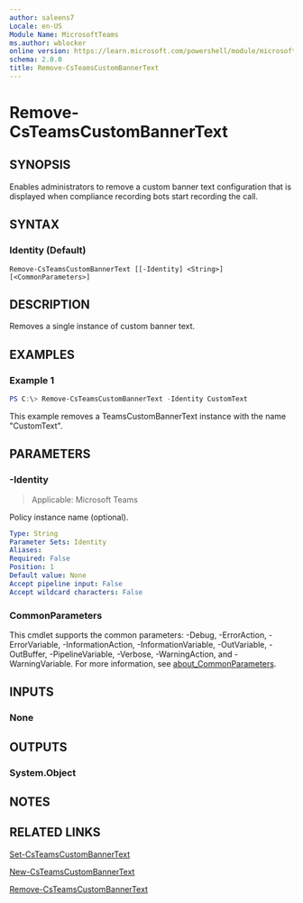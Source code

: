 ```yaml
---
author: saleens7
Locale: en-US
Module Name: MicrosoftTeams
ms.author: wblocker
online version: https://learn.microsoft.com/powershell/module/microsoftteams/Remove-CsTeamsCustomBannerText
schema: 2.0.0
title: Remove-CsTeamsCustomBannerText
---
```


# Remove-CsTeamsCustomBannerText

## SYNOPSIS
Enables administrators to remove a custom banner text configuration that is displayed when compliance recording bots start recording the call.

## SYNTAX

### Identity (Default)
```
Remove-CsTeamsCustomBannerText [[-Identity] <String>] [<CommonParameters>]
```

## DESCRIPTION

Removes a single instance of custom banner text.

## EXAMPLES

### Example 1
```powershell
PS C:\> Remove-CsTeamsCustomBannerText -Identity CustomText
```

This example removes a TeamsCustomBannerText instance with the name "CustomText".

## PARAMETERS

### -Identity

> Applicable: Microsoft Teams

Policy instance name (optional).

```yaml
Type: String
Parameter Sets: Identity
Aliases:
Required: False
Position: 1
Default value: None
Accept pipeline input: False
Accept wildcard characters: False
```

### CommonParameters
This cmdlet supports the common parameters: -Debug, -ErrorAction, -ErrorVariable, -InformationAction, -InformationVariable, -OutVariable, -OutBuffer, -PipelineVariable, -Verbose, -WarningAction, and -WarningVariable. For more information, see [about_CommonParameters](https://go.microsoft.com/fwlink/?LinkID=113216).

## INPUTS

### None

## OUTPUTS

### System.Object

## NOTES

## RELATED LINKS

[Set-CsTeamsCustomBannerText](https://learn.microsoft.com/powershell/module/microsoftteams/set-csteamscustombannertext)

[New-CsTeamsCustomBannerText](https://learn.microsoft.com/powershell/module/microsoftteams/new-csteamscustombannertext)

[Remove-CsTeamsCustomBannerText](https://learn.microsoft.com/powershell/module/microsoftteams/remove-csteamscustombannertext)
